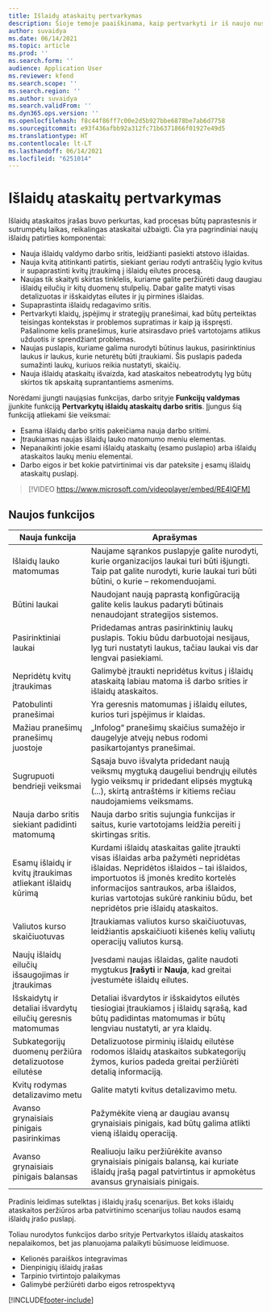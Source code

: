 ```yaml
---
title: Išlaidų ataskaitų pertvarkymas
description: Šioje temoje paaiškinama, kaip pertvarkyti ir iš naujo nustatyti išlaidų ataskaitų įrašų patirtį.
author: suvaidya
ms.date: 06/14/2021
ms.topic: article
ms.prod: ''
ms.search.form: ''
audience: Application User
ms.reviewer: kfend
ms.search.scope: ''
ms.search.region: ''
ms.author: suvaidya
ms.search.validFrom: ''
ms.dyn365.ops.version: ''
ms.openlocfilehash: f8c44f86ff7c00e2d5b927bbe6878be7ab6d7758
ms.sourcegitcommit: e93f436afbb92a312fc71b6371866f01927e49d5
ms.translationtype: HT
ms.contentlocale: lt-LT
ms.lasthandoff: 06/14/2021
ms.locfileid: "6251014"
---
```

# <a name="expense-reports-reimagined"></a>Išlaidų ataskaitų pertvarkymas

Išlaidų ataskaitos įrašas buvo perkurtas, kad procesas būtų paprastesnis ir sutrumpėtų laikas, reikalingas ataskaitai užbaigti. Čia yra pagrindiniai naujų išlaidų patirties komponentai:

- Nauja išlaidų valdymo darbo sritis, leidžianti pasiekti atstovo išlaidas.
- Nauja kvitą atitinkanti patirtis, siekiant geriau rodyti antraščių lygio kvitus ir supaprastinti kvitų įtraukimą į išlaidų eilutes procesą.
- Naujas tik skaityti skirtas tinklelis, kuriame galite peržiūrėti daug daugiau išlaidų eilučių ir kitų duomenų stulpelių. Dabar galite matyti visas detalizuotas ir išskaidytas eilutes ir jų pirmines išlaidas.
- Supaprastinta išlaidų redagavimo sritis.
- Pertvarkyti klaidų, įspėjimų ir strategijų pranešimai, kad būtų perteiktas teisingas kontekstas ir problemos supratimas ir kaip ją išspręsti. Pašalinome kelis pranešimus, kurie atsirasdavo prieš vartotojams atlikus užduotis ir sprendžiant problemas.
- Naujas puslapis, kuriame galima nurodyti būtinus laukus, pasirinktinius laukus ir laukus, kurie neturėtų būti įtraukiami. Šis puslapis padeda sumažinti laukų, kuriuos reikia nustatyti, skaičių.
- Nauja išlaidų ataskaitų išvaizda, kad ataskaitos nebeatrodytų lyg būtų skirtos tik apskaitą suprantantiems asmenims.

Norėdami įjungti naująsias funkcijas, darbo srityje **Funkcijų valdymas** įjunkite funkciją **Pertvarkytų išlaidų ataskaitų darbo sritis**. Įjungus šią funkciją atliekami šie veiksmai:

- Esama išlaidų darbo sritis pakeičiama nauja darbo sritimi.
- Įtraukiamas naujas išlaidų lauko matomumo meniu elementas.
- Nepanaikinti jokie esami išlaidų ataskaitų (esamo puslapio) arba išlaidų ataskaitos laukų meniu elementai.
- Darbo eigos ir bet kokie patvirtinimai vis dar pateksite į esamų išlaidų ataskaitų puslapį.

> [!VIDEO https://www.microsoft.com/videoplayer/embed/RE4IQFM]

## <a name="new-features"></a>Naujos funkcijos

| Nauja funkcija | Aprašymas |
|---|----|
| Išlaidų lauko matomumas | Naujame sąrankos puslapyje galite nurodyti, kurie organizacijos laukai turi būti išjungti. Taip pat galite nurodyti, kurie laukai turi būti būtini, o kurie – rekomenduojami. |
| Būtini laukai | Naudojant naują paprastą konfigūraciją galite kelis laukus padaryti būtinais nenaudojant strategijos sistemos. |
| Pasirinktiniai laukai | Pridedamas antras pasirinktinių laukų puslapis. Tokiu būdu darbuotojai nesijaus, lyg turi nustatyti laukus, tačiau laukai vis dar lengvai pasiekiami. |
| Nepridėtų kvitų įtraukimas | Galimybė įtraukti nepridėtus kvitus į išlaidų ataskaitą labiau matoma iš darbo srities ir išlaidų ataskaitos. |
| Patobulinti pranešimai | Yra geresnis matomumas į išlaidų eilutes, kurios turi įspėjimus ir klaidas. |
| Mažiau pranešimų pranešimų juostoje| „Infolog“ pranešimų skaičius sumažėjo ir daugelyje atvejų nebus rodomi pasikartojantys pranešimai. |
| Sugrupuoti bendrieji veiksmai | Sąsaja buvo išvalyta pridedant naują veiksmų mygtuką daugeliui bendrųjų eilutės lygio veiksmų ir pridedant elipsės mygtuką (...), skirtą antraštėms ir kitiems rečiau naudojamiems veiksmams. |
| Nauja darbo sritis siekiant padidinti matomumą | Nauja darbo sritis sujungia funkcijas ir saitus, kurie vartotojams leidžia pereiti į skirtingas sritis. |
| Esamų išlaidų ir kvitų įtraukimas atliekant išlaidų kūrimą | Kurdami išlaidų ataskaitas galite įtraukti visas išlaidas arba pažymėti nepridėtas išlaidas. Nepridėtos išlaidos – tai išlaidos, importuotos iš įmonės kredito kortelės informacijos santraukos, arba išlaidos, kurias vartotojas sukūrė rankiniu būdu, bet nepridėtos prie išlaidų ataskaitos.|
| Valiutos kurso skaičiuotuvas | Įtraukiamas valiutos kurso skaičiuotuvas, leidžiantis apskaičiuoti kišenės kelių valiutų operacijų valiutos kursą. |
| Naujų išlaidų eilučių išsaugojimas ir įtraukimas | Įvesdami naujas išlaidas, galite naudoti mygtukus **Įrašyti** ir **Nauja**, kad greitai įvestumėte išlaidų eilutes. |
| Išskaidytų ir detaliai išvardytų eilučių geresnis matomumas | Detaliai išvardytos ir išskaidytos eilutės tiesiogiai įtraukiamos į išlaidų sąrašą, kad būtų padidintas matomumas ir būtų lengviau nustatyti, ar yra klaidų. |
| Subkategorijų duomenų peržiūra detalizuotose eilutėse | Detalizuotose pirminių išlaidų eilutėse rodomos išlaidų ataskaitos subkategorijų žymos, kurios padeda greitai peržiūrėti detalią informaciją.|
| Kvitų rodymas detalizavimo metu | Galite matyti kvitus detalizavimo metu. |
| Avanso grynaisiais pinigais pasirinkimas | Pažymėkite vieną ar daugiau avansų grynaisiais pinigais, kad būtų galima atlikti vieną išlaidų operaciją. |
| Avanso grynaisiais pinigais balansas | Realiuoju laiku peržiūrėkite avanso grynaisiais pinigais balansą, kai kuriate išlaidų įrašą pagal patvirtintus ir apmokėtus avansus grynaisiais pinigais. |

Pradinis leidimas sutelktas į išlaidų įrašų scenarijus. Bet koks išlaidų ataskaitos peržiūros arba patvirtinimo scenarijus toliau naudos esamą išlaidų įrašo puslapį.

Toliau nurodytos funkcijos darbo srityje Pertvarkytos išlaidų ataskaitos nepalaikomos, bet jas planuojama palaikyti būsimuose leidimuose. 

- Kelionės paraiškos integravimas
- Dienpinigių išlaidų įrašas
- Tarpinio tvirtintojo palaikymas
- Galimybė peržiūrėti darbo eigos retrospektyvą


[!INCLUDE[footer-include](../includes/footer-banner.md)]
